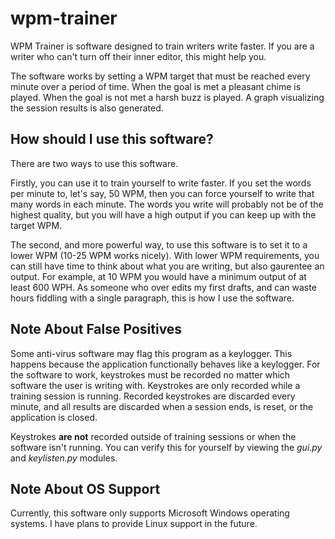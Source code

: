 # wpm-trainer
WPM Trainer is software designed to train writers write faster.
If you are a writer who can't turn off their inner editor, this might help you.

The software works by setting a WPM target that must be reached every minute over a period of time.
When the goal is met a pleasant chime is played.
When the goal is not met a harsh buzz is played.
A graph visualizing the session results is also generated.

## How should I use this software?

There are two ways to use this software.

Firstly, you can use it to train yourself to write faster. 
If you set the words per minute to, let's say, 50 WPM, then you can force yourself to write that many words in each minute.
The words you write will probably not be of the highest quality, but you will have a high output if you can keep up with the target WPM.

The second, and more powerful way, to use this software is to set it to a lower WPM (10-25 WPM works nicely).
With lower WPM requirements, you can still have time to think about what you are writing, but also gaurentee an output.
For example, at 10 WPM you would have a minimum output of at least 600 WPH.
As someone who over edits my first drafts, and can waste hours fiddling with a single paragraph, this is how I use the software. 

## Note About False Positives
Some anti-virus software may flag this program as a keylogger. 
This happens because the application functionally behaves like a keylogger.
For the software to work, keystrokes must be recorded no matter which software the user is writing with.
Keystrokes are only recorded while a training session is running.
Recorded keystrokes are discarded every minute, and all results are discarded when a session ends, is reset, or the application is closed.

Keystrokes **are not** recorded outside of training sessions or when the software isn't running.
You can verify this for yourself by viewing the *gui.py* and *keylisten.py* modules.

## Note About OS Support

Currently, this software only supports Microsoft Windows operating systems.
I have plans to provide Linux support in the future.

